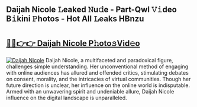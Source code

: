 ## Daijah Nicole 𝙻eaked 𝙽u𝚍e - Part-QwI 𝚅𝚒deo B𝚒kini 𝙿hotos - Hot All 𝙻eaks HBnzu

# <h2><a href="http://ld5jwfb.urlbe.top/?page=Daijah+Nicole">🔗🔗👉👉 Daijah Nicole P𝚑oto𝚜Vid𝚎o</a></h2>

[![Daijah Nicole](https://i.imgur.com/eBuTRDB.gif)](http://ld5jwfb.urlbe.top/?page=Daijah+Nicole)
Daijah Nicole, a multifaceted and paradoxical figure, challenges simple understanding. Her unconventional method of engaging with online audiences has allured and offended critics, stimulating debates on consent, morality, and the intricacies of virtual communities. Though her future direction is unclear, her influence on the online world is indisputable. Armed with an unwavering spirit and undeniable allure, Daijah Nicole influence on the digital landscape is unparalleled.
